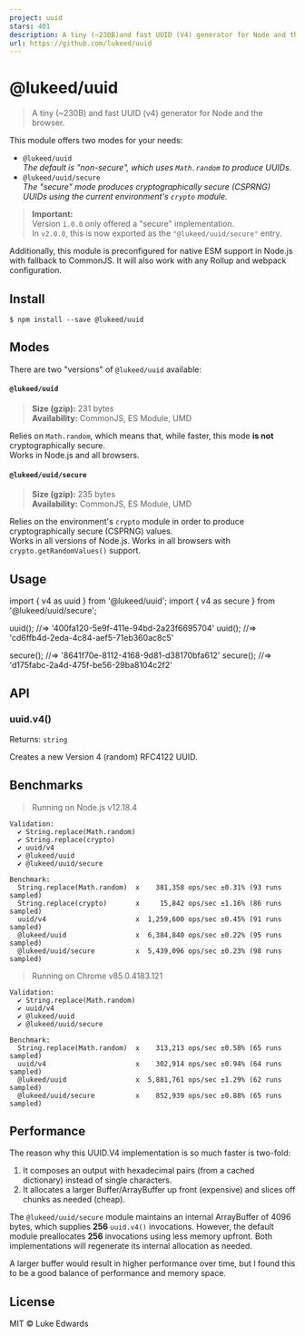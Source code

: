 ```yaml
---
project: uuid
stars: 401
description: A tiny (~230B)and fast UUID (V4) generator for Node and the browser
url: https://github.com/lukeed/uuid
---
```


@lukeed/uuid
============

> A tiny (~230B) and fast UUID (v4) generator for Node and the browser.

This module offers two modes for your needs:

-   `@lukeed/uuid`  
    _The default is "non-secure", which uses `Math.random` to produce UUIDs._
-   `@lukeed/uuid/secure`  
    _The "secure" mode produces cryptographically secure (CSPRNG) UUIDs using the current environment's `crypto` module._

> **Important:**  
> Version `1.0.0` only offered a "secure" implementation.  
> In `v2.0.0`, this is now exported as the `"@lukeed/uuid/secure"` entry.

Additionally, this module is preconfigured for native ESM support in Node.js with fallback to CommonJS. It will also work with any Rollup and webpack configuration.

Install
-------

```
$ npm install --save @lukeed/uuid
```

Modes
-----

There are two "versions" of `@lukeed/uuid` available:

#### `@lukeed/uuid`

> **Size (gzip):** 231 bytes  
> **Availability:** CommonJS, ES Module, UMD

Relies on `Math.random`, which means that, while faster, this mode **is not** cryptographically secure.  
Works in Node.js and all browsers.

#### `@lukeed/uuid/secure`

> **Size (gzip):** 235 bytes  
> **Availability:** CommonJS, ES Module, UMD

Relies on the environment's `crypto` module in order to produce cryptographically secure (CSPRNG) values.  
Works in all versions of Node.js. Works in all browsers with `crypto.getRandomValues()` support.

Usage
-----

import { v4 as uuid } from '@lukeed/uuid';
import { v4 as secure } from '@lukeed/uuid/secure';

uuid(); //=> '400fa120-5e9f-411e-94bd-2a23f6695704'
uuid(); //=> 'cd6ffb4d-2eda-4c84-aef5-71eb360ac8c5'

secure(); //=> '8641f70e-8112-4168-9d81-d38170bfa612'
secure(); //=> 'd175fabc-2a4d-475f-be56-29ba8104c2f2'

API
---

### uuid.v4()

Returns: `string`

Creates a new Version 4 (random) RFC4122 UUID.

Benchmarks
----------

> Running on Node.js v12.18.4

```
Validation:
  ✔ String.replace(Math.random)
  ✔ String.replace(crypto)
  ✔ uuid/v4
  ✔ @lukeed/uuid
  ✔ @lukeed/uuid/secure

Benchmark:
  String.replace(Math.random)  x    381,358 ops/sec ±0.31% (93 runs sampled)
  String.replace(crypto)       x     15,842 ops/sec ±1.16% (86 runs sampled)
  uuid/v4                      x  1,259,600 ops/sec ±0.45% (91 runs sampled)
  @lukeed/uuid                 x  6,384,840 ops/sec ±0.22% (95 runs sampled)
  @lukeed/uuid/secure          x  5,439,096 ops/sec ±0.23% (98 runs sampled)
```

> Running on Chrome v85.0.4183.121

```
Validation:
  ✔ String.replace(Math.random)
  ✔ uuid/v4
  ✔ @lukeed/uuid
  ✔ @lukeed/uuid/secure

Benchmark:
  String.replace(Math.random)  x    313,213 ops/sec ±0.58% (65 runs sampled)
  uuid/v4                      x    302,914 ops/sec ±0.94% (64 runs sampled)
  @lukeed/uuid                 x  5,881,761 ops/sec ±1.29% (62 runs sampled)
  @lukeed/uuid/secure          x    852,939 ops/sec ±0.88% (65 runs sampled)
```

Performance
-----------

The reason why this UUID.V4 implementation is so much faster is two-fold:

1.  It composes an output with hexadecimal pairs (from a cached dictionary) instead of single characters.
2.  It allocates a larger Buffer/ArrayBuffer up front (expensive) and slices off chunks as needed (cheap).

The `@lukeed/uuid/secure` module maintains an internal ArrayBuffer of 4096 bytes, which supplies **256** `uuid.v4()` invocations. However, the default module preallocates **256** invocations using less memory upfront. Both implementations will regenerate its internal allocation as needed.

A larger buffer would result in higher performance over time, but I found this to be a good balance of performance and memory space.

License
-------

MIT © Luke Edwards
